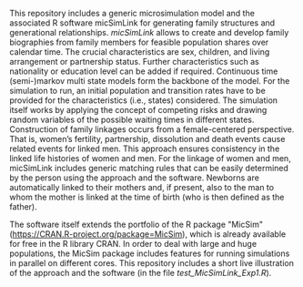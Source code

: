 This repository includes a generic microsimulation model and the associated R software micSimLink for generating family structures and generational relationships. 
*micSimLink* allows to create and develop family biographies from family members for feasible population shares over calendar time. 
The crucial characteristics are sex, children, and living arrangement or partnership status. 
Further characteristics such as nationality or education level can be added if required. 
Continuous time (semi-)markov multi state models form the backbone of the model. 
For the simulation to run, an initial population and transition rates have to be provided for the characteristics (i.e., states) considered. 
The simulation itself works by applying the concept of competing risks and drawing random variables of the possible waiting times in different states. 
Construction of family linkages occurs from a female-centered perspective. 
That is, women’s fertility, partnership, dissolution and death events cause related events for linked men. 
This approach ensures consistency in the linked life histories of women and men. 
For the linkage of women and men, micSimLink includes generic matching rules that can be easily determined by the person using the approach and the software. 
Newborns are automatically linked to their mothers and, if present, also to the man to whom the mother is linked at the time of birth (who is then defined as the father).

The software itself extends the portfolio of the R package "MicSim" (https://CRAN.R-project.org/package=MicSim), which is already available for free in the R library CRAN. 
In order to deal with large and huge populations, the MicSim package includes features for running simulations in parallel on different cores. 
This repository includes a short live illustration of the approach and the software (in the file *test_MicSimLink_Exp1.R*).
